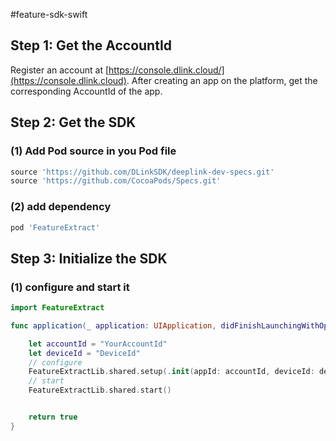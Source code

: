 #feature-sdk-swift

## Step 1: Get the AccountId

Register an account at [https://console.dlink.cloud/](https://console.dlink.cloud). After creating an app on the platform, get the corresponding AccountId of the app.

## Step 2: Get the SDK

### (1) Add Pod source in you Pod file

```Ruby
source 'https://github.com/DLinkSDK/deeplink-dev-specs.git'
source 'https://github.com/CocoaPods/Specs.git'
```

### (2) add dependency
```Ruby
pod 'FeatureExtract'
```
## Step 3: Initialize the SDK 

### (1) configure and start it
```swift
import FeatureExtract

func application(_ application: UIApplication, didFinishLaunchingWithOptions launchOptions: [UIApplication.LaunchOptionsKey: Any]?) -> Bool {    

    let accountId = "YourAccountId"
    let deviceId = "DeviceId"
    // configure
    FeatureExtractLib.shared.setup(.init(appId: accountId, deviceId: deviceId))
    // start
    FeatureExtractLib.shared.start()


    return true
}
```
